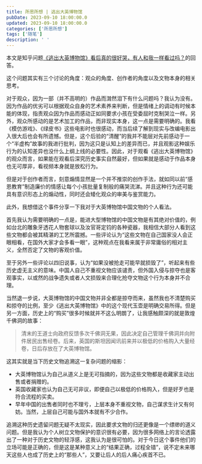 ```yaml
---
title: 所思所想 | 逃出大英博物馆
pubDate: 2023-09-10 18:00:00.0
updated: 2023-09-10 18:00:00.0
categories: ['所思所想']
tags: ['随笔']
description: ' '
---
```

本文是知乎问题[《逃出大英博物馆》看后真的很好哭，有人和我一样看过吗？](https://www.zhihu.com/question/621371579/answer/3208697863)的回答。

这个问题其实有三个讨论的角度：观众的角度、创作者的角度以及文物本身的相关思考。

对于观众，因为一部（并不高明的）作品而潸然泪下有什么问题吗？我认为没有。因为作品的优劣可以根据观众自身的艺术素养来判断，但是情绪上的调动有时候本能的体现，指责观众因为作品而感动正如同要求小孩在受委屈时克制哭泣一样。另外，观众所感动的是艺术加工的作品，而非现实本身，这一点是需要明确的。我看《模仿游戏》、《绿皮书》这些电影时也很感动，而当后续了解到现实与改编电影出入很大后也会有所遗憾。但是，这个后验的“清醒”的我并不能层对先前感动于一个“半虚构”故事的我进行批判，因为这只是认知上的差异而已，并且观影这种娱乐行为的认知差异也没什么上纲上线的必要性。因此，对于观看《逃出大英博物馆》的观众而言，如果能在观看后深究历史事实自然最好，但如果就是感动于作品本身也无可厚非，看视频本身就是放松行为。

但是对于创作者而言，刻意煽情显然是一个并不推崇的创作手法，就如同以前“感恩教育”制造廉价的情感让每个小孩批量复制般的痛哭流涕。并且这种行为还可能具有意识形态上的煽动性，同时还会矮化观众的审美与鉴赏能力。

此外，我想借这个事件分享一下我对于大英博物馆中国文物的个人看法。

首先我认为需要明确的一点是，能进大型博物馆的中国文物是有其绝对价值的，例如台北的雕象牙透花人物套球以及汝官哥定钧的各种瓷器，我相信大部分人看到这些文物都会被其精湛的工艺所震撼。一些评论认为“这些文物在自己国家没人会正眼相看，在国外大家才会多看一眼”，这种观点在我看来属于非常庸俗的相对主义，全然否定了文物的客观价值。

至于另外一些评论以四旧说事，认为“如果没被抢走可能早就损毁了”，听起来有些历史虚无主义的意味。中国人自己不重视文物应该谴责，但外国入侵与掠夺也是客观事实，以或然的战争遗失或者人文损毁来合理化抢夺文物这个行为本身并不合理。

当然退一步说，大英博物馆的中国文物并非全都是掠夺而来，虽然我也不清楚购买和掠夺的比例，至少《逃出大英博物馆》中的这个现代玉壶是明确交易所得。但是另一方面，历史上的“购买”很多时候就并不这么明朗了，让我感触颇深的就是敦煌千佛洞的故事：

>清末的王道士向政府反馈多次千佛洞无果，因此决定自己管理千佛洞并向附件居民出售经卷。后来，英国的斯坦因闻讯前来并以极低的价格购入大量经卷，日后存放在了大英博物馆。

这其实就是当下历史文物追溯这一复杂问题的缩影：

- 大英博物馆认为自己从道义上是无可指摘的，因为这些文物都是收藏家主动出售或者捐赠的。
- 英国收藏家也认为自己无可非议，即便自己以极低的价格购入，但是好歹也是符合流程的买卖。
- 早年中国的出售者同时也不理亏，上层本身不重视文物，自己谋求生计又有何妨。当然，上层自己可能与国外本就有不少合作。

追溯这种历史遗留问题无疑不太现实，因此要求文物的归还更像是一个缥缈的道义问题。但是我认为个人树立文物保护的意识很有必要，因为很多网络上的言论透露出了一种对于历史文物的轻浮感，这我认为是很可怕的。对于今日这个事件他们的立场可能是正确的，但是这是某种意义上的“结果正确，过程全错”，说不定未来哪天这些人也成了历史上的“那些人”，又要让后人的后人痛心疾首不已。
